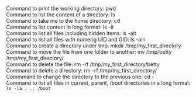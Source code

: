 Command to print the working directory: pwd  
Command to list the content of a directory: ls  
Command to take me to the home directory: cd  
Command to list content in long format: ls -lt  
Command to list all files including hidden items: ls -alt  
Command to list all files with numerig UID and GID: ls -aln  
Command to create a directory under tmp: mkdir /tmp/my_first_directory  
Command to move the file from one folder to another: mv /tmp/betty /tmp/my_first_directory/  
Command to delete the file: rm -rf /tmp/my_first_directory/betty  
Command to delete a directory: rm -rf /tmp/my_first_directory/  
Commmand to change the directory to the previous one: cd -  
Command to list all files in current, parent, /boot directories in a long format: `ls -la . .. /boot`  

